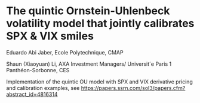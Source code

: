 # The quintic Ornstein-Uhlenbeck volatility model that jointly calibrates SPX & VIX smiles

Eduardo Abi Jaber, Ecole Polytechnique, CMAP

Shaun (Xiaoyuan) Li, AXA Investment Managers/ Universit´e Paris 1 Panthéon-Sorbonne, CES

Implementation of the quintic OU model with SPX and VIX derivative pricing and calibration examples, see https://papers.ssrn.com/sol3/papers.cfm?abstract_id=4816314
